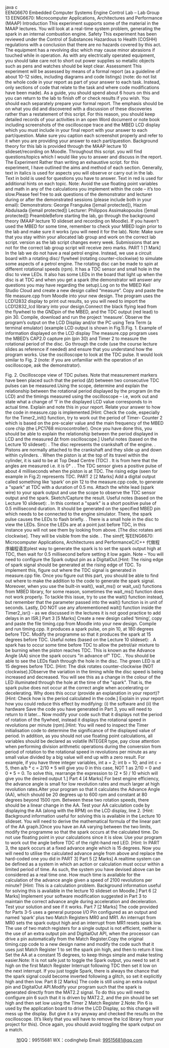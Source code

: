 java c  
EENG6670 Embedded Computer Systems 
Engine Control   Lab –   Lab Group   13 
EENG6670:   Microcomputer   Applications, Architectures   and   Performance   (MAAP) 
Introduction
This   experiment   supports   some   of the   material   in the   MAAP   lectures. You will   look   at   a   real-time   system   problem, generating the spark   in an   internal combustion   engine.
Safety This    experiment    has    been      reviewed      under    the    Control      of   Substances      Hazardous      to      Health      (COSHH)   regulations with a conclusion that there are   no   hazards covered by this act. The equipment   has a revolving   disc   which   may   cause   minor   abrasions   if   touched   while   in   operation.   As   with   any   electrically   operated   equipment,   you   should   take   care   not   to   short   out   power   supplies   so   metallic   objects   such   as   pens   and   watches should   be   kept   clear.
Assessment This experiment will be assessed by means of a formal report (as a   guideline of about 10-12 sides, including   diagrams   and   code   listings)   (note: do   not   list   the   whole   code   in   your   report   as   part   of   your   answer   to   each   task. Instead, only   sections   of   code   that   relate   to   the   task   and   where   code   modifications   have   been made). As   a   guide,   you   should   spend   about   6   hours   on   this   and   you   can   return   to   the   lab   to   finish   off or   check   results   if you   wish.   You   should   each   separately   prepare   your   formal   report. The   emphasis   should   be on what you   did and discovered with   a   discussion   of   these   discoveries   rather   than   a   restatement   of   this script.   For this reason, you should   keep detailed   records of your activities   in   an   open Word document   or   note   book   including screenshots of the oscilloscope trace and the MBED LCD display which you must include      in   your   final      report   with   your      answer   to   each      part/question.    Make      sure   you   caption   each screenshot   properly   and   refer   to   it   when   you   are   providing   your   answer   to   each   part/question.
Background theory for this   lab   is   provided through the   MAAP   lecture   10 slideset/recording   on   Moodle.               Throughout   this   script. you will   find   questions/topics which   I   would   like you   to   answer   and   discuss   in   the   report.
The   Experiment Rather than writing an exhaustive script. for this experiment,   I   have   outlined the   aims   and   method   of   each   section.   Generally, text   in italics   is   used for aspects you will   observe   or   carry   out   in   the   lab. Text   in   bold   is   used for questions you   have to   answer. Text   in   red   is   used for   additional   hints   on   each topic.
Note: Avoid the   use floating   point variables and   math in any   of the   calculations you   implement   within the   code –   it’s too   slow.Please   feel   free   to   ask   questions   of   the   demonstrator   and    lecturer   during   or   after   the   demonstrated sessions   (please   include   both   in your   email):
Demonstrators: George   Frangulea   ([email   protected]),   Hazim Abdulsada   ([email   protected])
Lecturer:   Philippos Assimakopoulos   ([email   protected])
PreambleBefore   starting   the   lab,   go   through   the   background   theory   (MAAP   lecture   10   slideset   and   recording   on Moodle).   If you   haven’t   used the   MBED for   some time,   remember   to   check   your   MBED   login   prior to   the   lab   and   make sure   it works   (you will   need   it for the   lab). Note: Make sure that   you stay within   your allocated lab group and work on the correct lab script. version as   the   lab   script   changes   every   week.   Submissions   that   are   not   for   the   correct   lab   group   script   will receive   zero   marks.
PART   1   [1   Mark] In the lab we do not   have a real petrol engine.   Instead, we   use a circuit   board with a   rotating   disc/ flywheel   (rotating   counter-clockwise)   to   simulate   some   aspects   of   a   petrol   engine. The   rotating   disc   can   be   made   to spin at different   rotational speeds   (rpm).   It   has   a   TDC   sensor   and   small   hole   in   the   disc   to   view   LEDs.   It   also   has   some   LEDs   in   the   board   that   light   up   when   the   disc   is   at   TDC   and   when   you   get   a   spark   (the   demonstrator will answer   any   questions you   may   have   regarding the   setup).Log   on   to   the   MBED   Keil Studio   Cloud and   create   a   new   design   called   “measure”.   Copy   and paste   the   file   measure.cpp   from   Moodle   into your new design.   The program   uses   the   LCD12832   display   to print   out   results, so you   will need to import the LCD12832_lcd   library   into   your   design.Connect the black   flying lead   from the   flywheel to the GNDpin of   the MBED,   and   the   TDC output   (red   lead)   to   pin   30.   Compile,   download   and   run   the   project   ‘measure’.   Observe   the   program’s   output   on   the   LCD   Display and/or the PC using   Tera   Term   (a terminal emulator)   (example   LCD   output   is   shown   in   Fig.1).Fig.   1.   Example of   information displayed on the   LCD   display
The   measure.cpp   program   uses   the   MBED’s   CAP2.0   capture   pin   (pin   30)   and Timer   2   to   measure   the rotational   period   of   the   disc.   Go   through   the   code   (use   the   course   lecture   slides   as   reference   if needed)   and ensure   that you   understand how   the program   works. 
Use the oscilloscope to look at the   TDC   pulse. It   would look similar to Fig. 2 (note:   if   you   are   unfamiliar   with   the operation of   an oscilloscope, ask   the   demonstrator).

Fig.   2.   Oscilloscope view of TDC   pulses.   Note that   measurement   markers   have   been   placed such that the period   (Δt)   between two   consecutive TDC   pulses can   be   measured.Using   the   scope, determine   and   explain   the   relationship   between   the   rotational   period   displayed   by   the program   (in   the   LCD) and   the   timings   measured   using   the   oscilloscope – i.e, work   out   and   state   what   a change   of   ‘1’   in   the   displayed   LCD   value   corresponds   to   in   actual   time.   Explain   and   note   this   in   your report.   Relate   your   answer   to   how   the   code   in   measure.cpp   is   implemented.[Hint:   Check   the   code,   especially   for   the   Timer2_init()   function,   try   to   work   out   the   period   of   Timer-   Counter   2   which   is   based   on   the   pre-scaler   value   and   the   main   frequency   of   the   MBED   core   chip   (the LPC1768   microcontroller).   Once   you   have   done   this,   you   should   be   able   to   explain   the   relationship between   the   period   displayed   in   LCD   and   the   measured Δt   from   oscilloscope.]
Useful   notes   (based on the   Lecture   10 slideset):
.            The   disc   represents the crankshaft of the engine.
.             Pistons   are   normally   attached to the crankshaft and they   slide   up   and   down   within   cylinders.
.             When the   piston   is   at   the top   of   its travel   within   the   cylinder,   it   is   said to   be   at   Top   Dead   Centre
(TDC)   .   It   is from   here that the   angles   are   measured   i.e.   it   is 0°   .
.          The TDC   sensor   gives   a   positive   pulse   of   about   4   milliseconds   when   the   piston   is   at TDC. The   rising   edge   (seen for   example   in   Fig.2)   represents TDC.
PART 2   [2   Marks] 
Add   a   digital   output   called   something   like ‘spark’   on   pin   12 to   the   measure.cpp   code,   to   generate   a "spark" at   TDC   with   a   duration   of   0.5   ms.
Attach the white lead (spark wire) to your   spark output and use the   scope to observe the TDC   sensor output   and the spark. Sketch/Capture   the result.
Useful   notes   (based on the   Lecture   10 slideset):
.             In this context a "spark" is a short positive pulse of 0.5 millisecond duration.   It should be generated   on the specified MBED   pin which needs to be connected to the   engine   simulator. There, the   spark   pulse   causes the   LEDs to flash   briefly.
.          There   is   a   small   hole   in   the   disc   to   view   the   LEDs.   Since   the   LEDs   are   at   a   point just   before   TDC,   in   this   instance you will   not see them   by   looking from   above.   [The   disc   rotates   anti clockwise].   They   will   be visible from the   side.
.          The   sim代 写EENG6670: Microcomputer Applications, Architectures and PerformanceC/C++
代做程序编程语言plest   way   to   generate   the   spark   is   to   set   the   spark   output   high   at   TDC,   then   wait   for   0.5   millisecond   before   setting   it   low   again.   Note – You will   need to   configure the Spark   output   pin   as   a   DigitalOut.[Hint: The   rising   edge   of   spark   signal   should   be   generated   at   the   rising   edge   of   TDC.   To   implement   this,   figure   out   where   the   TDC   signal   is   generated   in   measure.cpp   file.   Once   you   figure   out   this   part,   you should      be      able   to   find   out   where   to   make   the   addition   to   the   code   to   generate   the   spark   signal.   Moreover,   when   you   use   the   built-in      wait(),   wait_ms()   or   wait_us()   functions   from   MBED   library,   for some   reason, sometimes   the   wait_ms() function   does   not   work   properly. To   tackle   this   issue, try   to   use the   wait() function   instead,   but   remember   that   the   parameter   passed   into   the   wait() function   is   in   unit of   seconds.   Lastly,   DO   NOT   use   any   aforementioned   wait()   function   inside   the   Timer2_isr()   -   as   we discussed   in   the   lectures   it   is   not   good   practice   to   add   delays   in   an   ISR.]
Part 3   [5   Marks] 
Create   a   new   design   called   ‘timing’,   copy   and   paste   the file    timing.cpp   from   Moodle   into   your   new   design. Compile and run    timing.cpp. It produces a spark pulse,   on pin   10,   at 180   degrees   before   TDC.
Modify   the   programme   so   that   it   produces   the   spark   at   15   degrees   before   TDC.   Useful   notes   (based on the   Lecture   10 slideset):
.          A   spark   has   to   occur   some   time    before   TDC   to   allow   the    petrol/air   mixture   to   be   burning   when   the    piston    reaches    TDC.   This    is    known    as    the   Advance   Angle    (AA)    since   the    spark    occurs    "in   advance of" TDC.
.          You    should    be    able   to    see   the    LEDs   flash   through   the    hole   in   the   disc.   The   green   LED   is   at   15   degrees   before TDC.
[Hint: The   disk   rotates   counter-clockwise   (NOT   clockwise).]Observe the   variation   in the timing   while   the   disc speed is being increased   and   decreased.   You   will see   this   as   a   change   in   the   colour   of the   LED   illuminated   through   the   hole   at   the   time   of the    "spark".   That   is,   the   spark pulse does not occur at the correct   angle   when   accelerating   or decelerating.
Why   does   this   occur   (provide   an   explanation   in   your   report)?
[Hint: Check   how   is   the   period   calculated   in   the   code.]
Explain   in   your   report   how   you   could   reduce   this   effect   by   modifying:
(i) the   software   and
(ii) the   hardware
Save   the code you have generated in Part   3,   you   will   need   to   return   to   it   later…
Now   modify   your   code   such   that   it   displays   not   the   period   of   rotation   of   the   flywheel, instead   it   displays   the   rotational   speed   in   revolutions   per   minute   (rpm).[Hint:   You   will      need      to      inspect      the      Timer      initialisation      code      to      determine      the      significance      of      the displayed   value   of   period.   In   addition,   as   you   should   not   use   floating   point   calculations,   all   variables should   be   declared   as volatile   INTEGER type,   pay   close   attention when   performing   division   arithmetic   operations   during   the   conversion   from   period   of   rotation   to   the   rotational   speed   in   revolutions   per minute   as   any   small   value   divided   by   a   big   value   will   end   up   with   a   zero   result.   For   example,   if   you   have three   integer variables,   int a   =   2;   int   b   =   10;   and   int   c   =   5, then   a/b   * c   =   2/10   *   5   will   give you   0   in   this   case,   NOT   1   as   2/10   =   0   and   0   *   5   = 0. To   solve this,   rearrange the   expression   to   (2   *   5) /   10   which   will   give   you   the   desired   output   1.]
Part 4   [4   Marks] 
For   best   engine   efficiency,   the   advance   angle   is   small   for   low   revolution   rates   and   much   larger   at   high   revolution   rates.Alter   your   program   so   that   it   calculates   the   Advance   Angle   (AA),   which   should   be   20   degrees   up   to   600   rpm   and   constant   at   80   degrees   beyond   1500   rpm.   Between   these   two   rotation   speeds,   there   should be   a   linear   change   in   the   AA.
Test your   AA   calculation code by displaying   the AA   (along   with the RPM)   on   the   LCD   display,   line   2.
[Hint: Background   information   useful   for   solving   this   is   available   in   the   Lecture   10 slideset.   You   will   need to   derive   the   mathematical   formula   of   the   linear   part   of   the   AA   graph.]Once   you   have   an   AA   varying   between   the   two   limits,   modify   the   programme   so   that   the   spark   occurs at   the   calculated   time.   Do   not   use   floating   point   in   your   calculations   since   it   is   slow.   Use   your   program to   work   out   the   angle   before   TDC   of   the   right-hand   red   LED.
[Hint:   In   PART   3,   the   spark   occurs   at   a   fixed   advance   angle   which   is   15   degrees.   Now   you   will   need   to utilise   the   calculated   advance   angle   from   above   and   replace   the   hard-coded   one   you   did   in   PART   3]
Part 5   [2   Marks] 
A realtime system can be defined as a system in which an action or   calculation   must   occur within   a   limited   period of time. As   such, the   system you   have devised   above   can   be   considered   as   a   real   time   one.
How   much   time   is   available   for   the   calculation   of   the   advance   angle   given   a   speed   of   2100   revolutions per   minute?
[Hint:   This   is   a   calculation   problem.   Background   information   useful   for   solving   this   is   available   in   the lecture   10 slideset   on   Moodle.]
Part 6   [2   Marks] 
Implement   your   software   modification   suggested   in   Part   3 to   maintain the   correct   advance   angle   during acceleration   and   deceleration. Test   your   solution   and   see   if   it   works.
Part 7   [2   Marks] The code   provided for Parts 3-5   uses a general   purpose I/O   Pin configured as an output and   named ‘spark’   plus   two    Match    Registers    MR0    and    MR1.    An    interrupt    from    MR0    sets    the    spark    output    high    and    an      interrupt   from   MR1   resets   spark   low. The   use   of two   match   registers   for   a   single   output   is   not   efficient,      neither    is    the    use      of      an      extra      output      pin      and      DigitialOut      API,      when      the      processor      can      drive      a      pin   automatically from the   Match   Register.Copy   the   original   timing.cpp   code   to   a   new   design   name   and   modify   the   code   such   that   it   uses   just Match Register 1 to set the spark pin high, and then to return it low. Set the AA at a constant 15 degrees,   to   keep   things   simple   and   make   testing   easier.Note:   It   is   not   safe   just   to   toggle   the   Spark   output,   you   need   to   set   it   high   on   the   first   Match   Register   Interrupt following TDC then   set   it   low   on the   next   interrupt.   If you   just   toggle   Spark,   there   is   always   the   chance   that   the   spark   signal   could   become   inverted   following   a   glitch,   so   set   it   explicitly   high   and   then   low.
Part 8   [2   Marks] 
The   code   is still   using   an extra output   pin   and   DigitalOut API.Modify   your   program   such   that   the   spark   is   generated   directly   from   the   MAT2.2   signal.   To   do   this   you will   need to   configure   pin   6   such that   it   is   driven   by   MAT2.2,   and   the   pin   should   be   set   high   and then   set   low   using   the   Timer   2   Match   Register   2.Note: Pin   6   is   used   by   the   application   board   to   drive   the   LCD   Display,   so   this   change   will   mess   up   the   display.   But give   it   a try   anyway   and   checked the   results   on the   oscilloscope.   (It’s   likely that   you   will   have   to   remove   the   lcd   library   from   your   project   for   this).   Once   again,   you   should   avoid   toggling   the   spark   output on   a   match.



         
加QQ：99515681  WX：codinghelp  Email: 99515681@qq.com
